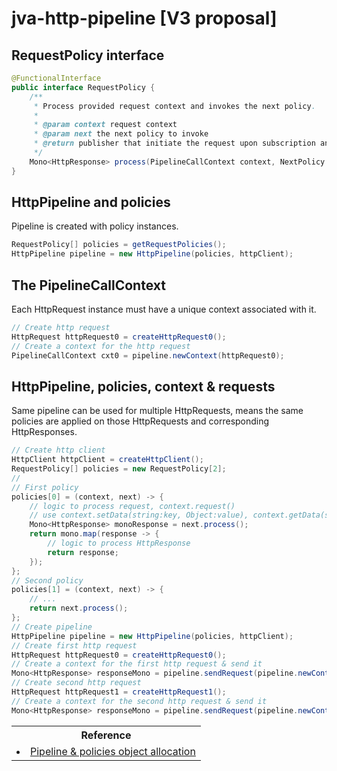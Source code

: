 # jva-http-pipeline [V3 proposal]

## RequestPolicy interface

```java
@FunctionalInterface
public interface RequestPolicy {
    /**
     * Process provided request context and invokes the next policy.
     *
     * @param context request context
     * @param next the next policy to invoke
     * @return publisher that initiate the request upon subscription and emits response on completion.
     */
    Mono<HttpResponse> process(PipelineCallContext context, NextPolicy next);
}
```

##  HttpPipeline and policies

Pipeline is created with policy instances.

```java
RequestPolicy[] policies = getRequestPolicies();
HttpPipeline pipeline = new HttpPipeline(policies, httpClient);
```
## The PipelineCallContext

Each HttpRequest instance must have a unique context associated with it.

```java
// Create http request
HttpRequest httpRequest0 = createHttpRequest0();
// Create a context for the http request
PipelineCallContext cxt0 = pipeline.newContext(httpRequest0);
```

##  HttpPipeline, policies, context & requests

Same pipeline can be used for multiple HttpRequests, means the same policies are applied on those HttpRequests and corresponding HttpResponses.

```java
// Create http client
HttpClient httpClient = createHttpClient();
RequestPolicy[] policies = new RequestPolicy[2];
//
// First policy
policies[0] = (context, next) -> {
    // logic to process request, context.request()
    // use context.setData(string:key, Object:value), context.getData(string:key) to access state
    Mono<HttpResponse> monoResponse = next.process();
    return mono.map(response -> {
        // logic to process HttpResponse
        return response;
    });
};
// Second policy
policies[1] = (context, next) -> {
    // ...
    return next.process();
};
// Create pipeline
HttpPipeline pipeline = new HttpPipeline(policies, httpClient);
// Create first http request
HttpRequest httpRequest0 = createHttpRequest0();
// Create a context for the first http request & send it
Mono<HttpResponse> responseMono = pipeline.sendRequest(pipeline.newContext(httpRequest0));
// Create second http request
HttpRequest httpRequest1 = createHttpRequest1();
// Create a context for the second http request & send it
Mono<HttpResponse> responseMono = pipeline.sendRequest(pipeline.newContext(httpRequest1));

```

<table>
  <tr>
    <th>Reference</th>
  </tr>
  <tr>
    <td><li><a href="https://github.com/anuchandy/jva-http-pipeline/blob/immutable-pipeline/doc/V3_Pipeline_Policy_Object_Allocation.md">Pipeline & policies object allocation</a></li></td>
  </tr>
</table>

